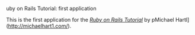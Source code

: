 uby on Rails Tutorial: first application

This is the first application for the
[*Ruby on Rails Tutorial*](http://railstutorial.org/)
by pMichael Hartl](http://michaelhart1.com/).
